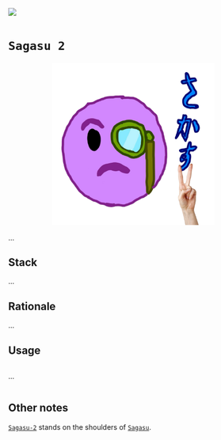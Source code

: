 ![](https://img.shields.io/badge/sagasu_2.0.0-passing-green) 

# `Sagasu 2`

<p align="center">
    <img src="./asset/logo/sagasu-2.png" width=65% height=65%>
</p>

...

## Stack

...

## Rationale

...

## Usage

```env

```

...

```console

```

## Other notes

[`Sagasu-2`](https://github.com/gongahkia/sagasu-2) stands on the shoulders of [`Sagasu`](https://github.com/gongahkia/sagasu).
